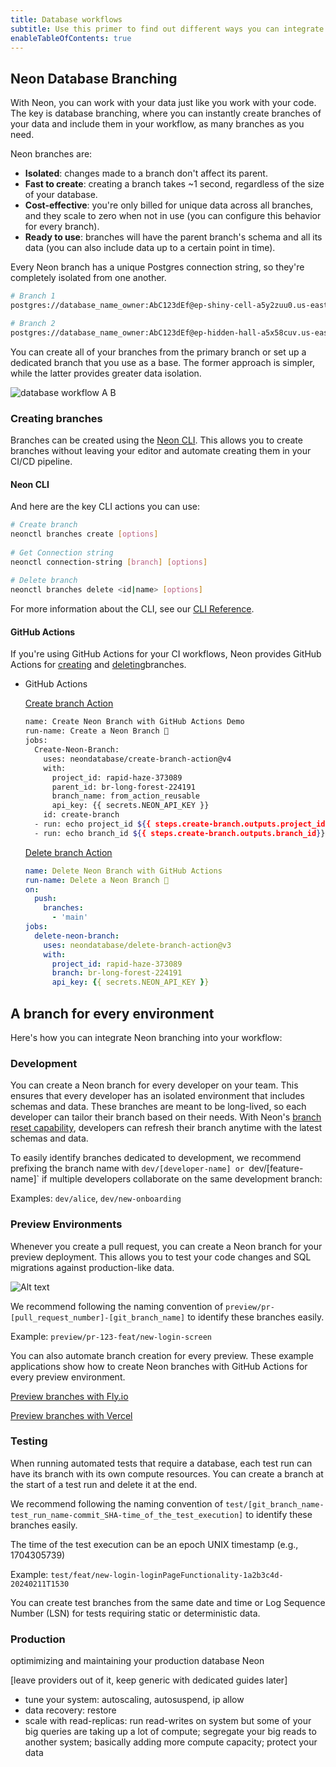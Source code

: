 ```yaml
---
title: Database workflows
subtitle: Use this primer to find out different ways you can integrate your Postgres database into your development workflow
enableTableOfContents: true
---
```


## Neon Database Branching

With Neon, you can work with your data just like you work with your code. The key is database branching, where you can instantly create branches of your data and include them in your workflow, as many branches as you need.

Neon branches are:

- **Isolated**: changes made to a branch don't affect its parent.
- **Fast to create**: creating a branch takes ~1 second, regardless of the size of your database.
- **Cost-effective**: you're only billed for unique data across all branches, and they scale to zero when not in use (you can configure this behavior for every branch).
- **Ready to use**: branches will have the parent branch's schema and all its data (you can also include data up to a certain point in time).

Every Neon branch has a unique Postgres connection string, so they're completely isolated from one another.

```bash
# Branch 1
postgres://database_name_owner:AbC123dEf@ep-shiny-cell-a5y2zuu0.us-east-2.aws.neon.tech/dbname

# Branch 2
postgres://database_name_owner:AbC123dEf@ep-hidden-hall-a5x58cuv.us-east-2.aws.neon.tech/dbname
```

You can create all of your branches from the primary branch or set up a dedicated branch that you use as a base. The former approach is simpler, while the latter provides greater data isolation.

![database workflow A B](/docs/workflows/database_workflow_AB.jpg)

### Creating branches

Branches can be created using the [Neon CLI](https://neon.tech/docs/reference/neon-cli). This allows you to create branches without leaving your editor and automate creating them in your CI/CD pipeline. 

#### Neon CLI

And here are the key CLI actions you can use:

```bash
# Create branch
neonctl branches create [options]
    
# Get Connection string
neonctl connection-string [branch] [options]
    
# Delete branch
neonctl branches delete <id|name> [options]
```

For more information about the CLI, see our [CLI Reference](/docs/reference/neon-cli).

#### GitHub Actions

If you're using GitHub Actions for your CI workflows, Neon provides GitHub Actions for [creating](/docs/guides/branching-github-actions#create-branch-action) and [deleting](/docs/guides/branching-github-actions#delete-branch-action)branches.

- GitHub Actions

    [Create branch Action](https://github.com/neondatabase/create-branch-action)

    ```bash
    name: Create Neon Branch with GitHub Actions Demo
    run-name: Create a Neon Branch 🚀
    jobs:
      Create-Neon-Branch:
        uses: neondatabase/create-branch-action@v4
        with:
          project_id: rapid-haze-373089
          parent_id: br-long-forest-224191
          branch_name: from_action_reusable
          api_key: {{ secrets.NEON_API_KEY }}
        id: create-branch
      - run: echo project_id ${{ steps.create-branch.outputs.project_id}}
      - run: echo branch_id ${{ steps.create-branch.outputs.branch_id}}
    ```

    [Delete branch Action](https://github.com/neondatabase/delete-branch-action)

    ```yaml
    name: Delete Neon Branch with GitHub Actions
    run-name: Delete a Neon Branch 🚀
    on:
      push:
        branches:
          - 'main'
    jobs:
      delete-neon-branch:
        uses: neondatabase/delete-branch-action@v3
        with:
          project_id: rapid-haze-373089
          branch: br-long-forest-224191
          api_key: {{ secrets.NEON_API_KEY }}
    ```

## A branch for every environment

Here's how you can integrate Neon branching into your workflow:

### Development

You can create a Neon branch for every developer on your team. This ensures that every developer has an isolated environment that includes schemas and data. These branches are meant to be long-lived, so each developer can tailor their branch based on their needs. With Neon's [branch reset capability](https://neon.tech/docs/manage/branches#reset-a-branch-from-parent), developers can refresh their branch anytime with the latest schemas and data.

To easily identify branches dedicated to development, we recommend prefixing the branch name with `dev/[developer-name] or `dev/[feature-name]` if multiple developers collaborate on the same development branch:

Examples: `dev/alice`, `dev/new-onboarding`

### Preview Environments

Whenever you create a pull request, you can create a Neon branch for your preview deployment. This allows you to test your code changes and SQL migrations against production-like data.

![Alt text](/docs/workflows/database_workflow_AB.jpg)

We recommend following the naming convention of `preview/pr-[pull_request_number]-[git_branch_name]` to identify these branches easily.

Example: `preview/pr-123-feat/new-login-screen`

You can also automate branch creation for every preview. These example applications show how to create Neon branches with GitHub Actions for every preview environment.

<DetailIconCards>

<a href="https://github.com/neondatabase/preview-branches-with-fly" description="Sample project showing you how to create a branch for every Fly.io preview deployment" icon="github">Preview branches with Fly.io</a>

<a href="https://github.com/neondatabase/preview-branches-with-vercel" description="Sample project showing you how to create a branch for every Vercel preview deployment" icon="github">Preview branches with Vercel</a>

</DetailIconCards>

### Testing

When running automated tests that require a database, each test run can have its branch with its own compute resources. You can create a branch at the start of a test run and delete it at the end.

We recommend following the naming convention of `test/[git_branch_name-test_run_name-commit_SHA-time_of_the_test_execution]` to identify these branches easily.

The time of the test execution can be an epoch UNIX timestamp (e.g., 1704305739)

Example: `test/feat/new-login-loginPageFunctionality-1a2b3c4d-20240211T1530`

You can create test branches from the same date and time or Log Sequence Number (LSN) for tests requiring static or deterministic data.

### Production

 optimimizing and maintaining your production database Neon

[leave providers out of it, keep generic with dedicated guides later]

- tune your system: autoscaling, autosuspend, ip allow
- data recovery: restore
- scale with read-replicas: run read-writes on system but some of your big queries are taking up a lot of compute; segregate your big reads to another system; basically adding more compute capacity; protect your data